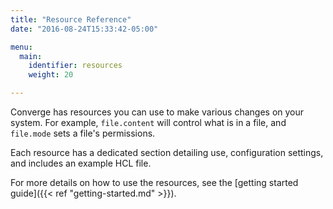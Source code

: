 ```yaml
---
title: "Resource Reference"
date: "2016-08-24T15:33:42-05:00"

menu:
  main:
    identifier: resources
    weight: 20

---
```


Converge has resources you can use to make various changes on your system. For
example, `file.content` will control what is in a file, and `file.mode` sets a
file's permissions.

Each resource has a dedicated section detailing use, configuration settings, and
includes an example HCL file.

For more details on how to use the resources, see the
[getting started guide]({{< ref "getting-started.md" >}}).

